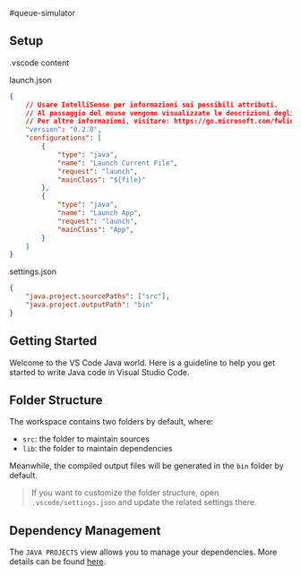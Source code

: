 #queue-simulator

## Setup

.vscode content

launch.json

```json
{
    // Usare IntelliSense per informazioni sui possibili attributi.
    // Al passaggio del mouse vengono visualizzate le descrizioni degli attributi esistenti.
    // Per altre informazioni, visitare: https://go.microsoft.com/fwlink/?linkid=830387
    "version": "0.2.0",
    "configurations": [
        {
            "type": "java",
            "name": "Launch Current File",
            "request": "launch",
            "mainClass": "${file}"
        },
        {
            "type": "java",
            "name": "Launch App",
            "request": "launch",
            "mainClass": "App",
        }
    ]
}
```

settings.json

```json settings.json
{
    "java.project.sourcePaths": ["src"],
    "java.project.outputPath": "bin"
}
```

## Getting Started

Welcome to the VS Code Java world. Here is a guideline to help you get started to write Java code in Visual Studio Code.

## Folder Structure

The workspace contains two folders by default, where:

- `src`: the folder to maintain sources
- `lib`: the folder to maintain dependencies

Meanwhile, the compiled output files will be generated in the `bin` folder by default.

> If you want to customize the folder structure, open `.vscode/settings.json` and update the related settings there.

## Dependency Management

The `JAVA PROJECTS` view allows you to manage your dependencies. More details can be found [here](https://github.com/microsoft/vscode-java-dependency#manage-dependencies).
